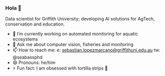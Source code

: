 ### Hola 👋

Data scientist for Griffith University; developing AI solutions for AgTech, conservation and education.

- 🔭 I’m currently working on automated monitoring for aquatic ecosystems
- 💬 Ask me about computer vision, fisheries and monitoring
- 📫 How to reach me: e: sebastian.lopezmarcano@griffithuni.edu.au  tw: @seabassphd
- 😄 Pronouns: he/him
- ⚡ Fun fact: I am obsessed with tortilla strips 🤤

